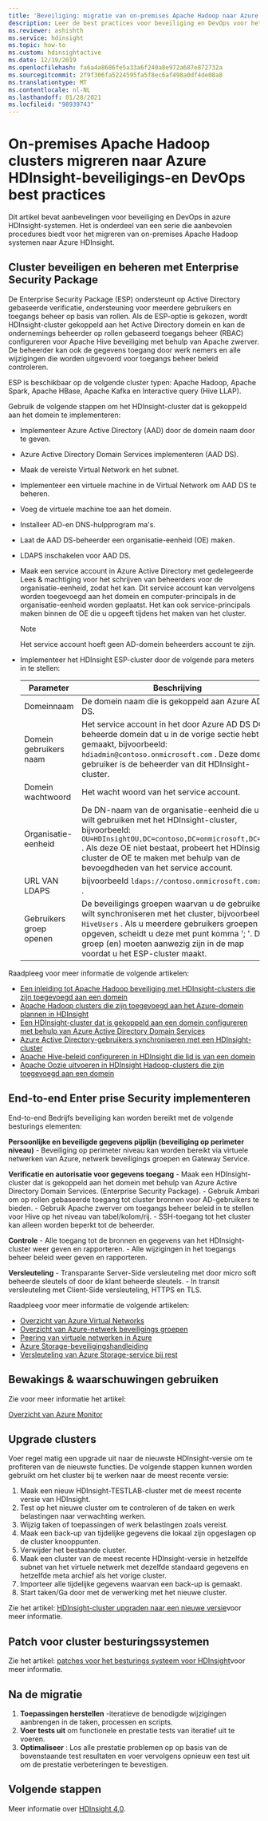 ```yaml
---
title: 'Beveiliging: migratie van on-premises Apache Hadoop naar Azure HDInsight'
description: Leer de best practices voor beveiliging en DevOps voor het migreren van on-premises Hadoop-clusters naar Azure HDInsight.
ms.reviewer: ashishth
ms.service: hdinsight
ms.topic: how-to
ms.custom: hdinsightactive
ms.date: 12/19/2019
ms.openlocfilehash: fa6a4a8686fe5a33a6f240a8e972a687e872732a
ms.sourcegitcommit: 2f9f306fa5224595fa5f8ec6af498a0df4de08a8
ms.translationtype: MT
ms.contentlocale: nl-NL
ms.lasthandoff: 01/28/2021
ms.locfileid: "98939743"
---
```

# <a name="migrate-on-premises-apache-hadoop-clusters-to-azure-hdinsight---security-and-devops-best-practices"></a>On-premises Apache Hadoop clusters migreren naar Azure HDInsight-beveiligings-en DevOps best practices

Dit artikel bevat aanbevelingen voor beveiliging en DevOps in azure HDInsight-systemen. Het is onderdeel van een serie die aanbevolen procedures biedt voor het migreren van on-premises Apache Hadoop systemen naar Azure HDInsight.

## <a name="secure-and-govern-cluster-with-enterprise-security-package"></a>Cluster beveiligen en beheren met Enterprise Security Package

De Enterprise Security Package (ESP) ondersteunt op Active Directory gebaseerde verificatie, ondersteuning voor meerdere gebruikers en toegangs beheer op basis van rollen. Als de ESP-optie is gekozen, wordt HDInsight-cluster gekoppeld aan het Active Directory domein en kan de ondernemings beheerder op rollen gebaseerd toegangs beheer (RBAC) configureren voor Apache Hive beveiliging met behulp van Apache zwerver. De beheerder kan ook de gegevens toegang door werk nemers en alle wijzigingen die worden uitgevoerd voor toegangs beheer beleid controleren.

ESP is beschikbaar op de volgende cluster typen: Apache Hadoop, Apache Spark, Apache HBase, Apache Kafka en Interactive query (Hive LLAP).

Gebruik de volgende stappen om het HDInsight-cluster dat is gekoppeld aan het domein te implementeren:

- Implementeer Azure Active Directory (AAD) door de domein naam door te geven.
- Azure Active Directory Domain Services implementeren (AAD DS).
- Maak de vereiste Virtual Network en het subnet.
- Implementeer een virtuele machine in de Virtual Network om AAD DS te beheren.
- Voeg de virtuele machine toe aan het domein.
- Installeer AD-en DNS-hulpprogram ma's.
- Laat de AAD DS-beheerder een organisatie-eenheid (OE) maken.
- LDAPS inschakelen voor AAD DS.
- Maak een service account in Azure Active Directory met gedelegeerde Lees & machtiging voor het schrijven van beheerders voor de organisatie-eenheid, zodat het kan. Dit service account kan vervolgens worden toegevoegd aan het domein en computer-principals in de organisatie-eenheid worden geplaatst. Het kan ook service-principals maken binnen de OE die u opgeeft tijdens het maken van het cluster.

    > [!Note]
    > Het service account hoeft geen AD-domein beheerders account te zijn.

- Implementeer het HDInsight ESP-cluster door de volgende para meters in te stellen:

    |Parameter |Beschrijving |
    |---|---|
    |Domeinnaam|De domein naam die is gekoppeld aan Azure AD DS.|
    |Domein gebruikers naam|Het service account in het door Azure AD DS DC beheerde domein dat u in de vorige sectie hebt gemaakt, bijvoorbeeld: `hdiadmin@contoso.onmicrosoft.com` . Deze domein gebruiker is de beheerder van dit HDInsight-cluster.|
    |Domein wachtwoord|Het wacht woord van het service account.|
    |Organisatie-eenheid|De DN-naam van de organisatie-eenheid die u wilt gebruiken met het HDInsight-cluster, bijvoorbeeld: `OU=HDInsightOU,DC=contoso,DC=onmicrosoft,DC=com` . Als deze OE niet bestaat, probeert het HDInsight-cluster de OE te maken met behulp van de bevoegdheden van het service account.|
    |URL VAN LDAPS|bijvoorbeeld `ldaps://contoso.onmicrosoft.com:636` .|
    |Gebruikers groep openen|De beveiligings groepen waarvan u de gebruikers wilt synchroniseren met het cluster, bijvoorbeeld: `HiveUsers` . Als u meerdere gebruikers groepen wilt opgeven, scheidt u deze met punt komma '; '. De groep (en) moeten aanwezig zijn in de map voordat u het ESP-cluster maakt.|

Raadpleeg voor meer informatie de volgende artikelen:

- [Een inleiding tot Apache Hadoop beveiliging met HDInsight-clusters die zijn toegevoegd aan een domein](../domain-joined/hdinsight-security-overview.md)
- [Apache Hadoop clusters die zijn toegevoegd aan het Azure-domein plannen in HDInsight](../domain-joined/apache-domain-joined-architecture.md)
- [Een HDInsight-cluster dat is gekoppeld aan een domein configureren met behulp van Azure Active Directory Domain Services](../domain-joined/apache-domain-joined-configure-using-azure-adds.md)
- [Azure Active Directory-gebruikers synchroniseren met een HDInsight-cluster](../hdinsight-sync-aad-users-to-cluster.md)
- [Apache Hive-beleid configureren in HDInsight die lid is van een domein](../domain-joined/apache-domain-joined-run-hive.md)
- [Apache Oozie uitvoeren in HDInsight Hadoop-clusters die zijn toegevoegd aan een domein](../domain-joined/hdinsight-use-oozie-domain-joined-clusters.md)

## <a name="implement-end-to-end-enterprise-security"></a>End-to-end Enter prise Security implementeren

End-to-end Bedrijfs beveiliging kan worden bereikt met de volgende besturings elementen:

**Persoonlijke en beveiligde gegevens pijplijn (beveiliging op perimeter niveau)**
    - Beveiliging op perimeter niveau kan worden bereikt via virtuele netwerken van Azure, netwerk beveiligings groepen en Gateway Service.

**Verificatie en autorisatie voor gegevens toegang**
    - Maak een HDInsight-cluster dat is gekoppeld aan het domein met behulp van Azure Active Directory Domain Services. (Enterprise Security Package).
    - Gebruik Ambari om op rollen gebaseerde toegang tot cluster bronnen voor AD-gebruikers te bieden.
    - Gebruik Apache zwerver om toegangs beheer beleid in te stellen voor Hive op het niveau van tabel/kolom/rij.
    - SSH-toegang tot het cluster kan alleen worden beperkt tot de beheerder.

**Controle**
    - Alle toegang tot de bronnen en gegevens van het HDInsight-cluster weer geven en rapporteren.
    - Alle wijzigingen in het toegangs beheer beleid weer geven en rapporteren.

**Versleuteling**
    - Transparante Server-Side versleuteling met door micro soft beheerde sleutels of door de klant beheerde sleutels.
    - In transit versleuteling met Client-Side versleuteling, HTTPS en TLS.

Raadpleeg voor meer informatie de volgende artikelen:

- [Overzicht van Azure Virtual Networks](../../virtual-network/virtual-networks-overview.md)
- [Overzicht van Azure-netwerk beveiligings groepen](../../virtual-network/network-security-groups-overview.md)
- [Peering van virtuele netwerken in Azure](../../virtual-network/virtual-network-peering-overview.md)
- [Azure Storage-beveiligingshandleiding](../../storage/blobs/security-recommendations.md)
- [Versleuteling van Azure Storage-service bij rest](../../storage/common/storage-service-encryption.md)

## <a name="use-monitoring--alerting"></a>Bewakings & waarschuwingen gebruiken

Zie voor meer informatie het artikel:

[Overzicht van Azure Monitor](../../azure-monitor/overview.md)

## <a name="upgrade-clusters"></a>Upgrade clusters

Voer regel matig een upgrade uit naar de nieuwste HDInsight-versie om te profiteren van de nieuwste functies. De volgende stappen kunnen worden gebruikt om het cluster bij te werken naar de meest recente versie:

1. Maak een nieuw HDInsight-TESTLAB-cluster met de meest recente versie van HDInsight.
1. Test op het nieuwe cluster om te controleren of de taken en werk belastingen naar verwachting werken.
1. Wijzig taken of toepassingen of werk belastingen zoals vereist.
1. Maak een back-up van tijdelijke gegevens die lokaal zijn opgeslagen op de cluster knooppunten.
1. Verwijder het bestaande cluster.
1. Maak een cluster van de meest recente HDInsight-versie in hetzelfde subnet van het virtuele netwerk met dezelfde standaard gegevens en hetzelfde meta archief als het vorige cluster.
1. Importeer alle tijdelijke gegevens waarvan een back-up is gemaakt.
1. Start taken/Ga door met de verwerking met het nieuwe cluster.

Zie het artikel: [HDInsight-cluster upgraden naar een nieuwe versie](../hdinsight-upgrade-cluster.md)voor meer informatie.

## <a name="patch-cluster-operating-systems"></a>Patch voor cluster besturingssystemen

Zie het artikel: [patches voor het besturings systeem voor HDInsight](../hdinsight-os-patching.md)voor meer informatie.

## <a name="post-migration"></a>Na de migratie

1. **Toepassingen herstellen** -iteratieve de benodigde wijzigingen aanbrengen in de taken, processen en scripts.
2. **Voer tests uit** om functionele en prestatie tests van iteratief uit te voeren.
3. **Optimaliseer** : Los alle prestatie problemen op op basis van de bovenstaande test resultaten en voer vervolgens opnieuw een test uit om de prestatie verbeteringen te bevestigen.

## <a name="next-steps"></a>Volgende stappen

Meer informatie over [HDInsight 4,0](./apache-hadoop-introduction.md).